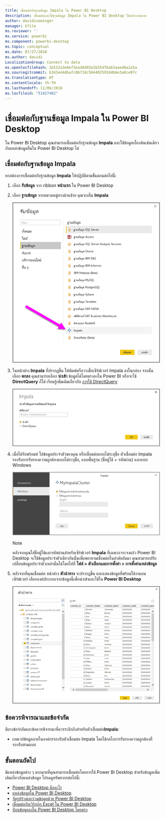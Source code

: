 ```yaml
---
title: เชื่อมต่อกับฐานข้อมูล Impala ใน Power BI Desktop
description: เชื่อมต่อและใช้ฐานข้อมูล Impala ใน Power BI Desktop ได้อย่างง่ายดาย
author: davidiseminger
manager: kfile
ms.reviewer: ''
ms.service: powerbi
ms.component: powerbi-desktop
ms.topic: conceptual
ms.date: 07/27/2018
ms.author: davidi
LocalizationGroup: Connect to data
ms.openlocfilehash: 1b512a3e6ef3ead8d93e1b554fbab3aaed8a2a5a
ms.sourcegitcommit: b343e44dbafc0b718c564402593d4b6e3a8ce97c
ms.translationtype: HT
ms.contentlocale: th-TH
ms.lasthandoff: 11/06/2018
ms.locfileid: "51027402"
---
```

# <a name="connect-to-an-impala-database-in-power-bi-desktop"></a>เชื่อมต่อกับฐานข้อมูล Impala ใน Power BI Desktop
ใน Power BI Desktop คุณสามารถเชื่อมต่อกับฐานข้อมูล **Impala** และใช้ข้อมูลเบื้องต้นเช่นเดียวกับแหล่งข้อมูลอื่นใน Power BI Desktop ได้

## <a name="connect-to-an-impala-database"></a>เชื่อมต่อกับฐานข้อมูล Impala
หากต้องการเชื่อมต่อกับฐานข้อมูล **Impala** ให้ปฏิบัติตามขั้นตอนต่อไปนี้: 

1. เลือก **รับข้อมูล** จาก ribbon **หน้าแรก** ใน Power BI Desktop 

2. เลือก **ฐานข้อมูล** จากหมวดหมู่ทางด้านซ้าย คุณจะเห็น **Impala**

    ![รับข้อมูล](media/desktop-connect-impala/connect_impala_2.png)

3. ในหน้าต่าง **Impala** ที่ปรากฏขึ้น ให้พิมพ์หรือวางชื่อเซิร์ฟเวอร์ Impala ลงในกล่อง จากนั้นเลือก **ตกลง** คุณสามารถเลือก **นำเข้า** ข้อมูลได้โดยตรงลงใน
 Power BI หรือจะใช้ **DirectQuery** ก็ได้ เรียนรู้เพิ่มเติมเกี่ยวกับ [การใช้ DirectQuery](desktop-use-directquery.md)

    ![หน้าต่าง Impala](media/desktop-connect-impala/connect_impala_3a.png)

4. เมื่อได้รับพร้อมท์ ใส่ข้อมูลประจำตัวของคุณ หรือเชื่อมต่อแบบไม่ระบุชื่อ ตัวเชื่อมต่อ Impala รองรับการรับรองความถูกต้องแบบไม่ระบุชื่อ, แบบพื้นฐาน (ชื่อผู้ใช้ + รหัสผ่าน) และแบบ Windows

    ![ตัวเชื่อมต่อ Impala](media/desktop-connect-impala/connect_impala_4.png)

    > [!NOTE]
    > หลังจากคุณใส่ชื่อผู้ใช้และรหัสผ่านสำหรับเซิร์ฟเวอร์ **Impala** ที่เฉพาะเจาะจงแล้ว Power BI Desktop จะใช้ข้อมูลประจำตัวเดียวกันนั้นเพื่อพยายามเชื่อมต่อในลำดับถัดมา คุณสามารถปรับเปลี่ยนข้อมูลประจำตัวเหล่านั้นได้โดยไปที่ **ไฟล์ > ตัวเลือกและการตั้งค่า > การตั้งค่าแหล่งข้อมูล**


5. หลังจากที่คุณเชื่อมต่อ หน้าต่าง **ตัวนำทาง** จะปรากฏขึ้น และแสดงข้อมูลที่พร้อมใช้งานบนเซิร์ฟเวอร์ เลือกองค์ประกอบจากข้อมูลนี้เพื่อนำเข้าและใช้ใน **Power BI Desktop**

    ![หน้าต่างตัวนำทาง](media/desktop-connect-impala/connect_impala_5.png)

## <a name="considerations-and-limitations"></a>ข้อควรพิจารณาและข้อจำกัด
มีบางข้อจำกัดและข้อควรพิจารณาที่ควรระลึกถึงสำหรับตัวเชื่อมต่อ**Impala**:

* เกตเวย์ข้อมูลภายในองค์กรรองรับตัวเชื่อมต่อ Impala โดยใช้กลไกการรับรองความถูกต้องที่รองรับสามแบบ

## <a name="next-steps"></a>ขั้นตอนถัดไป
มีแหล่งข้อมูลต่าง ๆ มากมายที่คุณสามารถเชื่อมต่อโดยการใช้ Power BI Desktop สำหรับข้อมูลเพิ่มเติมเกี่ยวกับแหล่งข้อมูล โปรดดูทรัพยากรต่อไปนี้:

* [Power BI Desktop คืออะไร](desktop-what-is-desktop.md)
* [แหล่งข้อมูลใน Power BI Desktop](desktop-data-sources.md)
* [จัดรูปร่างและรวมข้อมูลด้วย Power BI Desktop](desktop-shape-and-combine-data.md)
* [เชื่อมต่อกับเวิร์กบุ๊ก Excel ใน Power BI Desktop](desktop-connect-excel.md)   
* [ป้อนข้อมูลลงใน Power BI Desktop โดยตรง](desktop-enter-data-directly-into-desktop.md)   

